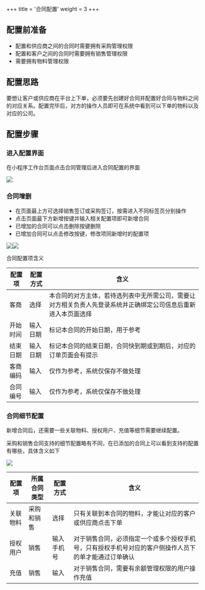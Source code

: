 +++
title = '合同配置'
weight = 3
+++

## 配置前准备

+ 配置和供应商之间的合同时需要拥有采购管理权限
+ 配置和客户之间的合同时需要拥有销售管理权限
+ 需要拥有物料管理权限

## 配置思路

要想让客户或供应商在平台上下单，必须要先创建好合同并配置好合同与物料之间的对应关系。配置完毕后，对方的操作人员即可在系统中看到可以下单的物料以及对应的公司。

## 配置步骤

### 进入配置界面

在小程序工作台页面点击合同管理后进入合同配置的界面

![](assets/20241128_092150_image.png)

### 合同增删

+ 在页面最上方可选择销售签订或采购签订，按需进入不同标签页分别操作
+ 点击页面最下方新增按键并输入相关配置项即可新增合同
+ 已增加的合同可以点击删除按键删除
+ 已增加合同可以点击修改按键，修改项同新增时的配置项

![](assets/20241128_092412_image.png)![](assets/20241128_092453_image.png)

合同配置项含义


| 配置项   | 配置方式 | 含义                                                                                                           |
| ---------- | ---------- | ---------------------------------------------------------------------------------------------------------------- |
| 客商     | 选择     | 本合同的对方主体，若待选列表中无所需公司，需要让对方相关负责人先登录系统并正确绑定公司信息后重新进入本页面选择 |
| 开始时间 | 输入日期 | 标记本合同的开始日期，用于参考                                                                                 |
| 结束日期 | 输入日期 | 标记本合同的结束日期，合同快到期或到期后，对应的订单页面会有提示                                               |
| 客商编码 | 输入     | 仅作为参考，系统仅保存不做处理                                                                                 |
| 合同编号 | 输入     | 仅作为参考，系统仅保存不做处理                                                                                 |

### 合同细节配置

新增合同后，还需要一些关联物料、授权用户、充值等细节需要继续配置。

采购和销售合同支持的细节配置略有不同，在已添加的合同上可以看到支持的配置有哪些，具体含义如下

![](assets/20241128_093422_image.png)


| 配置项   | 所属合同类型 | 配置方式   | 含义                                                                                                 |
| ---------- | -------------- | ------------ | ------------------------------------------------------------------------------------------------------ |
| 关联物料 | 采购和销售   | 选择       | 只有关联到本合同的物料，才能让对应的客户或供应商点击下单                                             |
| 授权用户 | 销售         | 输入手机号 | 对于销售合同，必须指定一个或多个授权手机号，只有授权手机号对应的客户侧操作人员下的单才能通过订单确认 |
| 充值     | 销售         | 输入       | 对于销售合同，需要有余额管理权限的用户操作充值                                                       |
